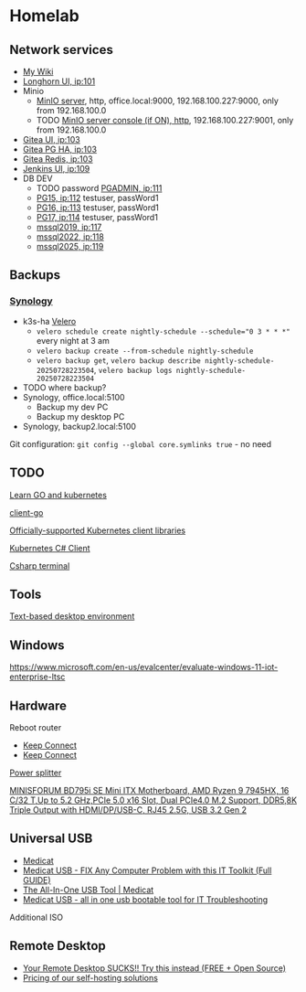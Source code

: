 # Homelab

## Network services

* [My Wiki](http://office.local/mediawiki)
* [Longhorn UI, ip:101](http://longhorn.local)
* Minio
  * [MinIO server](./1topics/minio.md), http, office.local:9000, 192.168.100.227:9000, only from 192.168.100.0
  * TODO [MinIO server console (if ON), http](http://office.local:9001), 192.168.100.227:9001, only from 192.168.100.0
* [Gitea UI, ip:103](http://gitea.local)
* [Gitea PG HA, ip:103](gitea-pg-ha.local)
* [Gitea Redis, ip:103](gitea-redis.local)
* [Jenkins UI, ip:109](http://jenkins.local)
* DB DEV
  * TODO password [PGADMIN, ip:111](http:pgadmin.local)
  * [PG15, ip:112](pg15.local) testuser, passWord1
  * [PG16, ip:113](pg16.local) testuser, passWord1
  * [PG17, ip:114](pg17.local) testuser, passWord1
  * [mssql2019, ip:117](mssql2019.local)
  * [mssql2022, ip:118](mssql2022.local)
  * [mssql2025, ip:119](mssql2025.local)

## Backups

### [Synology](./1topics/synology.md)

* k3s-ha [Velero](https://velero.io/docs/v1.16/backup-reference/)
  * `velero schedule create nightly-schedule --schedule="0 3 * * *"` every night at 3 am
  * `velero backup create --from-schedule nightly-schedule`
  * `velero backup get`, `velero backup describe nightly-schedule-20250728223504`, `velero backup logs nightly-schedule-20250728223504`
* TODO where backup?
* Synology, office.local:5100
  * Backup my dev PC
  * Backup my desktop PC
* Synology, backup2.local:5100


Git configuration:
`git config --global core.symlinks true` - no need

## TODO

[Learn GO and kubernetes](https://github.com/derailed/k9s)

[client-go](https://github.com/kubernetes/client-go)

[Officially-supported Kubernetes client libraries](https://kubernetes.io/docs/reference/using-api/client-libraries/)

[Kubernetes C# Client](https://github.com/kubernetes-client/csharp)

[Csharp terminal](https://github.com/gui-cs/Terminal.Gui)

## Tools

[Text-based desktop environment](https://github.com/directvt/vtm)

## Windows

https://www.microsoft.com/en-us/evalcenter/evaluate-windows-11-iot-enterprise-ltsc

## Hardware

Reboot router

* [Keep Connect](https://www.amazon.ca/Keep-Connect-Connectivity-Required-Necessary/dp/B07MCRQPCS/ref=sr_1_1_sspa?crid=281LMDENQNJXK&dib=eyJ2IjoiMSJ9.9O9tMToZfUQwJ6PdC53yCq4ZCaHNQpwzqYkyZCcFdlKkWnZq-3je3NY0mvvwLbxmDCBXoRkJJZicgpH-m2JMUA.kOB4R_4v84qNYAcAGPF6NLmzDn8TDlU61pOdrIhMtkI&dib_tag=se&keywords=keep+connect+router+rebooter&qid=1739460173&sprefix=keep+connect%2Caps%2C170&sr=8-1-spons&sp_csd=d2lkZ2V0TmFtZT1zcF9hdGY&psc=1)
* [Keep Connect](https://www.amazon.ca/Keep-Connect-Device-Automatic-Rebooter/dp/B0C6YCQ2ZV/ref=sr_1_3?crid=281LMDENQNJXK&dib=eyJ2IjoiMSJ9.9O9tMToZfUQwJ6PdC53yCq4ZCaHNQpwzqYkyZCcFdlKkWnZq-3je3NY0mvvwLbxmfUhxAzr_qCkC950HG4IWLNiQndeDLu655_YyJiWI2MA.qp9wn35q-pvXBImJi3PhJ6S_AXe1DXsKjUtdrenOfP8&dib_tag=se&keywords=keep+connect+router+rebooter&qid=1739460173&sprefix=keep+connect%2Caps%2C170&sr=8-3)

[Power splitter](https://www.amazon.ca/Cablelera-Power-Extension-Splitter-ZWACPQAG-14/dp/B00FRODUR4/ref=pd_bxgy_d_sccl_1/142-3045299-6895447?pd_rd_w=QeKgu&content-id=amzn1.sym.ceb81f1a-b020-4494-9533-0636b1bb08da&pf_rd_p=ceb81f1a-b020-4494-9533-0636b1bb08da&pf_rd_r=NE3BG6T0PDANKCY643KR&pd_rd_wg=Gyyms&pd_rd_r=d5ff476f-4f28-49d5-ac3c-658925dbf320&pd_rd_i=B00FRODUR4&th=1)

[MINISFORUM BD795i SE Mini ITX Motherboard, AMD Ryzen 9 7945HX, 16 C/32 T,Up to 5.2 GHz,PCIe 5.0 x16 Slot, Dual PCIe4.0 M.2 Support, DDR5,8K Triple Output with HDMI/DP/USB-C, RJ45 2.5G, USB 3.2 Gen 2](https://www.amazon.ca/MINISFORUM-BD795i-SE-Motherboard-PCIe4-0/dp/B0DGTSCQSY/ref=sr_1_1?crid=JSP7L12CI00R&dib=eyJ2IjoiMSJ9.e3WGLDog7JewWrENmXmwQmPSYNBVe0xPleJxQY7pQX1eVwh-7Ls0QZkb9nncliOv5X0DA2pEMvyyaT-bFSpFGQ1rnYSm78TBr2adKD_Z0sSTiea48Xw6c31TWAjqCbJvrYfY8KSo4SYr-9oPx0WSho1HBHr-0GLBbV3puFykPrGvVmMjuf9_7DF4bx9_6rPF9aeFgoH1tHyUrY9WZl8YYYzWZXnjwFY4vjEDPOHfTtcZSPxEpMohsKjSaIgtEnLBSj-2VGcXSLzEMCRRFjhKKhM8wpgT6gcT5DPNgkT65gpb4wroSDTbBdhFJGzowEznKlGf7tv21Mjr1zTq5X-ysMsgU7gr2Q2BlnOm3o7QXQ6HgihprFBG4QhP5UNowaS8x3faZcnJm1xuaNNmoN1-xzNuwoNAiskZJJ17fy9nrXCINSTBb31RBFcAGGqP7EzK.Sd0cimMC5cBUfBkhaV_s_LqgNZp9xtLNRfp9rvVhjQ0&dib_tag=se&keywords=minisforum+motherboard&qid=1739462732&sprefix=minisforum+mother%2Caps%2C119&sr=8-1)

## Universal USB

* [Medicat](https://github.com/mon5termatt/medicat_installer)
* [Medicat USB - FIX Any Computer Problem with this IT Toolkit (Full GUIDE)](https://www.youtube.com/watch?v=ktft9yz7HMc)
* [The All-In-One USB Tool | Medicat](https://www.youtube.com/watch?v=627oSs_H1E0)
* [Medicat USB - all in one usb bootable tool for IT Troubleshooting](https://www.youtube.com/watch?v=Af8Y-weJnVA&t=209s)

Additional ISO



## Remote Desktop

* [Your Remote Desktop SUCKS!! Try this instead (FREE + Open Source)](https://www.youtube.com/watch?v=EXL8mMUXs88)
* [Pricing of our self-hosting solutions](https://rustdesk.com/pricing/?lang=en)